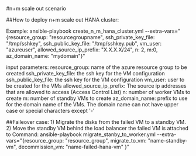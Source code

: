 #n+m scale out scenario

##How to deploy n+m scale out HANA cluster:

Example:
ansible-playbook create_n_m_hana_cluster.yml --extra-vars="{resource_group: "resourcegroupname", ssh_private_key_file: "/tmp/sshkey", ssh_public_key_file: "/tmp/sshkey.pub", vm_user: "azureuser", allowed_source_ip_prefix: "X.X.X.X/24", n: 2, m:0, az_domain_name: "mydomain"}"

input parameters:
resource_group: name of the azure resource group to be created
ssh_private_key_file: the ssh key for the VM configuration
ssh_public_key_file: the ssh key for the VM configuration
vm_user: user to be created for the VMs
allowed_source_ip_prefix: The source ip addresses that are allowed to access (Access Control List)
n: number of worker VMs to create
m: number of standby VMs to create
az_domain_name: prefix to use for the domain name of the VMs. The domain name can not have upper case or special characters except '-'

##Faileover case: 1) Migrate the disks from the failed VM to a standby VM. 2) Move the standby VM behind the load balancer the failed VM is attached to
Command: ansible-playbook migrate_stanby_to_worker.yml --extra-vars="{resource_group: "resource_group", migrate_to_vm: "name-standby-vm", decommission_vm: "name-failed-hana-vm" }"
